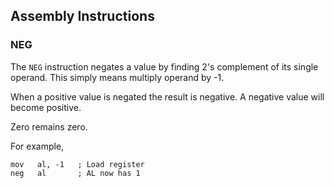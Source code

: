 ## Assembly Instructions

### NEG

The `NEG` instruction negates a value by finding 2's complement of its single operand.
This simply means multiply operand by -1.

When a positive value is negated the result is negative.
A negative value will become positive.

Zero remains zero.

For example,
```text
mov   al, -1   ; Load register
neg   al       ; AL now has 1
```

